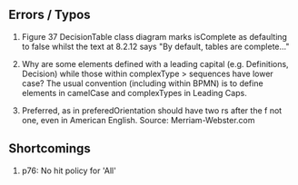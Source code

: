 Errors / Typos
--------------

1. Figure 37 DecisionTable class diagram marks isComplete as defaulting to false whilst the text at 8.2.12 says "By default, tables are complete..." 

1. Why are some elements defined with a leading capital (e.g. Definitions, 
Decision) while those within complexType > sequences have lower case? The usual
convention (including within BPMN) is to define elements in camelCase and 
complexTypes in Leading Caps.    

1. Preferred, as in preferedOrientation should have two rs after the f not one, 
even in American English. Source: Merriam-Webster.com   

Shortcomings
------------

1. p76: No hit policy for 'All'


